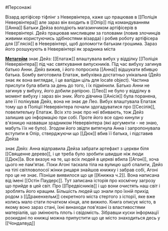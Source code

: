 #Персонажі 

Візард артіфісер тіфлінг з Невервінтера, каже що працював в [[Поліція Невервінтера]] але зараз він входить в [[Опір]] під командуванням [[Анна]]
Батьки Дейза володіють магазинчиком артіфісерів в Невервінтері. Дейз працював мисливцем за головами (ловив злочинців живими користуючись здібностями візарда) і робив роботу артіфісера для [[Глясія]] в Невервінтері, щоб допомогти батькам грошима.
Зараз його розшукують в Невервінтері як зрадника міста



<b><u>Метагейм</b></u>
знає Дейз:
[[Епатаж]] влаштувала вибух у відділку [[Поліція Невервінтера]] під час святкування випускників. Під час вибуху загинув батько Анни. Дейз вижив, і його попросила [[Анна]] відшукати вбивцю батька.
Бомбу виготовила Епатаж, вибухівка достатньо унікальна (Дейз знає як вона виглядає, і це валідан ціль для locate object). Частина прислуги була вбита за день до того, і їх підмінили. Батько Анни не загинув у вибуху, його добили рапірою. [[Лео]] не було у відділку в момент вибуху і зараз він зник. Його дівчина [[Анісія]] була поранена, але її полікував Дейз, вона не знає де Лео.
Вибух влаштувала Епатаж тому що в Поліції Невервінтера почали здогадуватися про [[Сесілія]], повелительку Епатаж. Всіх хто знає про неї вбивають, тож Дейз залишив цю інформацію при собі. Проте його все одно кинули у в'язницю назвавши зрадником Невервінтера (які аргументи - не знаю, мабуть їїх не було). Згодом його звідти витягнула Анна і запропонувала вступити в Опір, стверджуючи що [[Дюк]] вбив її батька, і підставив Дейза

знає Дейз:
Анна відправила Дейза забрати артефакт з церкви біля [[Священне дерево]], і це треба було зробити швидше ніж люди [[Дюк]]а. Все вказує на те, що всіх людей в церкві вбила [[Агоні]], хоча цього не пам'ятає. Поки Агоні таскала тіла на вулицю щоб спалити, Дейз на тілі світловолосої жінки рицаря знайшов книжку і забрав собі, Агоні про це не знає.
Пізніше виявилося що це [[Книжка ч.2]]. Вона написана від імені [[Остін Паудерс]]. Тут записана історія про космічну загрозу що прийде в цей світ. Про [[Предвісників]] і що вони очистять наш світ і зроблять його кращим. Більшість людей що знали про їхній прихід родом з [[Дракенхельм]] секретного міста стертого з історії, яке вже колись мало стати початком кінця, але вижило. Книга описує місто, в якому воно зараз стані, їхні винаходи пов'язані із властивостями матеріалів, що змінюють плоть і свідомість.
Зібравши куски інформації розкидані по книжці можна припустити що це місто знаходиться десь у [[Чондалвуд]]
